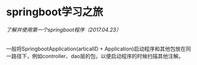# springboot学习之旅

###### 了解并使用第一个springboot程序（2017.04.23）

一般将SpringbootApplication(articalID + Application)启动程序和其他包放在同一路径下，例如controller、dao层的包，以便启动程序的时候扫描其他注解。
